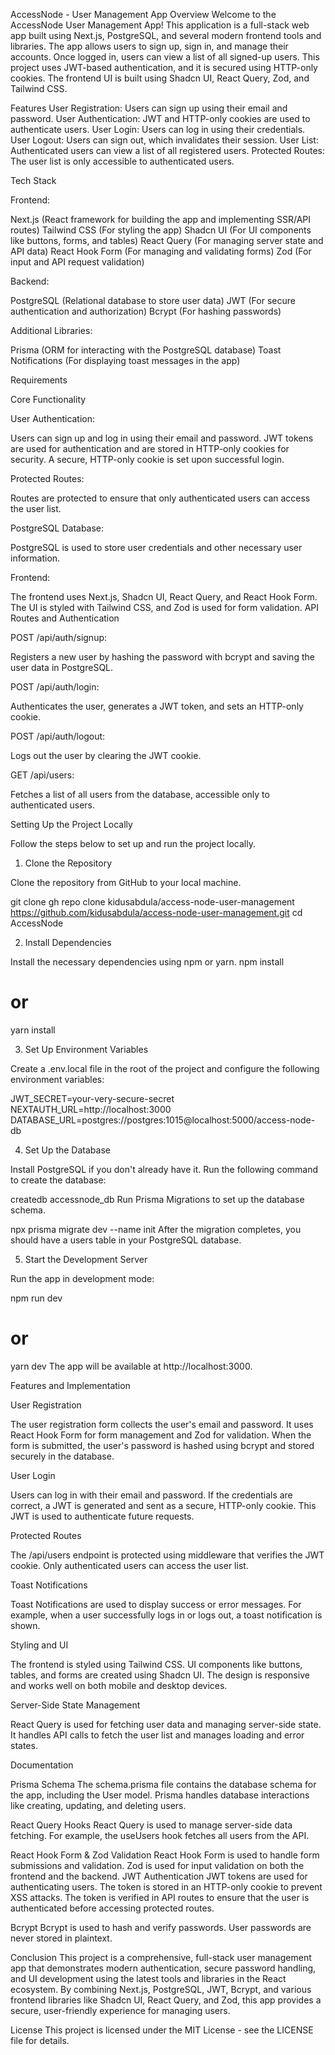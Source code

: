 AccessNode - User Management App
Overview
Welcome to the AccessNode User Management App! This application is a full-stack web app built using Next.js, PostgreSQL, and several modern frontend tools and libraries. The app allows users to sign up, sign in, and manage their accounts. Once logged in, users can view a list of all signed-up users. This project uses JWT-based authentication, and it is secured using HTTP-only cookies. The frontend UI is built using Shadcn UI, React Query, Zod, and Tailwind CSS.

Features
User Registration: Users can sign up using their email and password.
User Authentication: JWT and HTTP-only cookies are used to authenticate users.
User Login: Users can log in using their credentials.
User Logout: Users can sign out, which invalidates their session.
User List: Authenticated users can view a list of all registered users.
Protected Routes: The user list is only accessible to authenticated users.

Tech Stack

Frontend:

Next.js (React framework for building the app and implementing SSR/API routes)
Tailwind CSS (For styling the app)
Shadcn UI (For UI components like buttons, forms, and tables)
React Query (For managing server state and API data)
React Hook Form (For managing and validating forms)
Zod (For input and API request validation)

Backend:

PostgreSQL (Relational database to store user data)
JWT (For secure authentication and authorization)
Bcrypt (For hashing passwords)


Additional Libraries:

Prisma (ORM for interacting with the PostgreSQL database)
Toast Notifications (For displaying toast messages in the app)

Requirements

Core Functionality

User Authentication:

Users can sign up and log in using their email and password.
JWT tokens are used for authentication and are stored in HTTP-only cookies for security.
A secure, HTTP-only cookie is set upon successful login.


Protected Routes:

Routes are protected to ensure that only authenticated users can access the user list.

PostgreSQL Database:

PostgreSQL is used to store user credentials and other necessary user information.

Frontend:

The frontend uses Next.js, Shadcn UI, React Query, and React Hook Form.
The UI is styled with Tailwind CSS, and Zod is used for form validation.
API Routes and Authentication

POST /api/auth/signup:

Registers a new user by hashing the password with bcrypt and saving the user data in PostgreSQL.

POST /api/auth/login:

Authenticates the user, generates a JWT token, and sets an HTTP-only cookie.

POST /api/auth/logout:

Logs out the user by clearing the JWT cookie.

GET /api/users:

Fetches a list of all users from the database, accessible only to authenticated users.

Setting Up the Project Locally

Follow the steps below to set up and run the project locally.

1. Clone the Repository

Clone the repository from GitHub to your local machine.

git clone gh repo clone kidusabdula/access-node-user-management
https://github.com/kidusabdula/access-node-user-management.git
cd AccessNode


2. Install Dependencies

Install the necessary dependencies using npm or yarn.
npm install
# or
yarn install


3. Set Up Environment Variables

Create a .env.local file in the root of the project and configure the following environment variables:

JWT_SECRET=your-very-secure-secret
NEXTAUTH_URL=http://localhost:3000
DATABASE_URL=postgres://postgres:1015@localhost:5000/access-node-db 


4. Set Up the Database

Install PostgreSQL if you don't already have it.
Run the following command to create the database:

createdb accessnode_db
Run Prisma Migrations to set up the database schema.

npx prisma migrate dev --name init
After the migration completes, you should have a users table in your PostgreSQL database.

5. Start the Development Server

Run the app in development mode:

npm run dev
# or
yarn dev
The app will be available at http://localhost:3000.

Features and Implementation

User Registration

The user registration form collects the user's email and password. It uses React Hook Form for form management and Zod for validation. When the form is submitted, the user's password is hashed using bcrypt and stored securely in the database.

User Login

Users can log in with their email and password. If the credentials are correct, a JWT is generated and sent as a secure, HTTP-only cookie. This JWT is used to authenticate future requests.

Protected Routes

The /api/users endpoint is protected using middleware that verifies the JWT cookie. Only authenticated users can access the user list.

Toast Notifications

Toast Notifications are used to display success or error messages. For example, when a user successfully logs in or logs out, a toast notification is shown.

Styling and UI

The frontend is styled using Tailwind CSS. UI components like buttons, tables, and forms are created using Shadcn UI. The design is responsive and works well on both mobile and desktop devices.

Server-Side State Management

React Query is used for fetching user data and managing server-side state. It handles API calls to fetch the user list and manages loading and error states.

Documentation

Prisma Schema
The schema.prisma file contains the database schema for the app, including the User model. Prisma handles database interactions like creating, updating, and deleting users.

React Query Hooks
React Query is used to manage server-side data fetching. For example, the useUsers hook fetches all users from the API.

React Hook Form & Zod Validation
React Hook Form is used to handle form submissions and validation.
Zod is used for input validation on both the frontend and the backend.
JWT Authentication
JWT tokens are used for authenticating users. The token is stored in an HTTP-only cookie to prevent XSS attacks. The token is verified in API routes to ensure that the user is authenticated before accessing protected routes.

Bcrypt
Bcrypt is used to hash and verify passwords. User passwords are never stored in plaintext.

Conclusion
This project is a comprehensive, full-stack user management app that demonstrates modern authentication, secure password handling, and UI development using the latest tools and libraries in the React ecosystem. By combining Next.js, PostgreSQL, JWT, Bcrypt, and various frontend libraries like Shadcn UI, React Query, and Zod, this app provides a secure, user-friendly experience for managing users.

License
This project is licensed under the MIT License - see the LICENSE file for details.